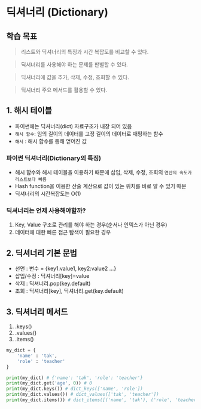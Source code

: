 # 딕셔너리 (Dictionary)

## 학습 목표

> 리스트와 딕셔너리의 특징과 시간 복잡도를 비교할 수 있다.

> 딕셔너리를 사용해야 하는 문제를 판별할 수 있다.

> 딕셔너리에 값을 추가, 삭제, 수정, 조회할 수 있다.

> 딕셔너리 주요 메서드를 활용할 수 있다.

## 1. 해시 테이블
- 파이썬에는 딕셔너리(dict) 자료구조가 내장 되어 있음
- `해시 함수`: 임의 길이의 데이터를 고정 길이의 데이터로 매핑하는 함수
- `해시` : 해시 함수를 통해 얻어진 값

### 파이썬 딕셔너리(Dictionary의 특징)
- 해시 함수와 해시 테이블을 이용하기 때문에 삽입, 삭제, 수정, 조회의 `연산의 속도가 리스트보다 빠름`
- Hash function을 이용한 산술 계산으로 값이 있는 위치를 바로 알 수 있기 때문
- 딕셔너리의 시간복잡도는 O(1)

### 딕셔너리는 언제 사용해야할까?
1. Key, Value 구조로 관리를 해야 하는 경우(순서나 인덱스가 아닌 경우)
2. 데이터에 대한 빠른 접근 탐색이 필요한 경우

## 2. 딕셔너리 기본 문법
- 선언 : 변수 = {key1:value1, key2:value2 ...}
- 삽입/수정 : 딕셔너리[key]=value
- 삭제 : 딕셔너리.pop(key.default)
- 조회 : 딕셔너리[key], 딕셔너리.get(key.default)

## 3. 딕셔너리 메서드

1. .keys()
2. .values()
3. .items()

``` python
my_dict = {
    'name' : 'tak',
    'role' : 'teacher'
}

print(my_dict) # {'name': 'tak', 'role': 'teacher'}
print(my_dict.get('age', 0)) # 0
print(my_dict.keys()) # dict_keys(['name', 'role'])
print(my_dict.values()) # dict_values(['tak', 'teacher'])
print(my_dict.items()) # dict_items([('name', 'tak'), ('role', 'teacher')])
```
